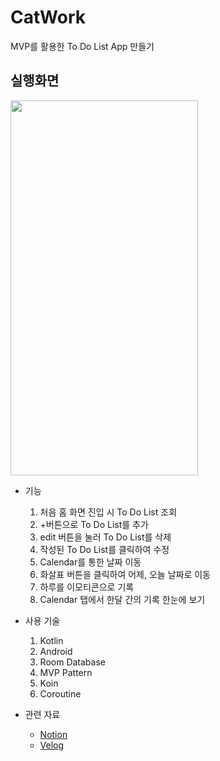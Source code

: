 # CatWork
MVP를 활용한 To Do List App 만들기

## 실행화면

<img src="https://github.com/j-miiin/CatWork/assets/62470991/b52060c2-68c1-4268-bbd0-b0b9da89f52a" width="300" height="600"/>

- 기능
  1. 처음 홈 화면 진입 시 To Do List 조회
  2. +버튼으로 To Do List를 추가
  3. edit 버튼을 눌러 To Do List를 삭제
  4. 작성된 To Do List를 클릭하여 수정
  5. Calendar를 통한 날짜 이동
  6. 화살표 버튼을 클릭하여 어제, 오늘 날짜로 이동
  7. 하루를 이모티콘으로 기록
  8. Calendar 탭에서 한달 간의 기록 한눈에 보기

- 사용 기술
  1. Kotlin
  2. Android
  3. Room Database
  4. MVP Pattern
  5. Koin
  6. Coroutine

- 관련 자료
  - [Notion](https://www.notion.so/CatWork-dacc6e44d9af46389618ff582c0af989)
  - [Velog](https://velog.io/@lazypotato/CatWork-Project0)